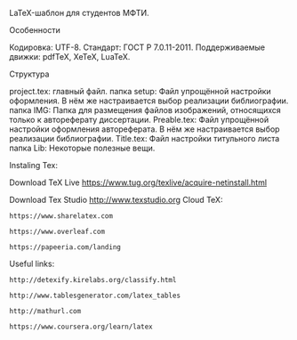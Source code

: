 LaTeX-шаблон для студентов МФТИ.

Особенности

Кодировка: UTF-8.
Стандарт: ГОСТ Р 7.0.11-2011.
Поддерживаемые движки: pdfTeX, XeTeX, LuaTeX.

Структура

project.tex: главный файл.
папка setup: Файл упрощённой настройки оформления. В нём же настраивается выбор реализации библиографии.
папка IMG: Папка для размещения файлов изображений, относящихся только к автореферату диссертации.
Preable.tex: Файл упрощённой настройки оформления автореферата. В нём же настраивается выбор реализации библиографии.
Title.tex: Файл настройки титульного листа
папка Lib: Некоторые полезные вещи.

Instaling Tex:

Download TeX Live		https://www.tug.org/texlive/acquire-netinstall.html
	
Download Tex Studio		http://www.texstudio.org
Cloud TeX:

	https://www.sharelatex.com

	https://www.overleaf.com

	https://papeeria.com/landing


Useful links:

	http://detexify.kirelabs.org/classify.html

	http://www.tablesgenerator.com/latex_tables

	http://mathurl.com

	https://www.coursera.org/learn/latex
